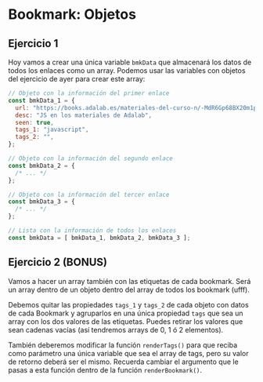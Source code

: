 # Bookmark: Objetos

## Ejercicio 1

Hoy vamos a crear una única variable `bmkData` que almacenará los datos de todos los enlaces como un array. Podemos usar las variables con objetos del ejercicio de ayer para crear este array:

```js
// Objeto con la información del primer enlace
const bmkData_1 = {
  url: "https://books.adalab.es/materiales-del-curso-n/-MdR6Gp68BX20m1pi0z2/modulo-2-programando-la-web/javascript/2_1_intro_a_la_programacion",
  desc: "JS en los materiales de Adalab",
  seen: true,
  tags_1: "javascript",
  tags_2: "",
};

// Objeto con la información del segundo enlace
const bmkData_2 = {
  /* ... */
};

// Objeto con la información del tercer enlace
const bmkData_3 = {
  /* ... */
};

// Lista con la información de todos los enlaces
const bmkData = [ bmkData_1, bmkData_2, bmkData_3 ];
```

## Ejercicio 2 (BONUS)

Vamos a hacer un array también con las etiquetas de cada bookmark. Será un array dentro de un objeto dentro del array de todos los bookmark (ufff).

Debemos quitar las propiedades `tags_1` y `tags_2` de cada objeto con datos de cada Bookmark y agruparlos en una única propiedad `tags` que sea un array con los dos valores de las etiquetas. Puedes retirar los valores que sean cadenas vacías (así tendremos arrays de 0, 1 ó 2 elementos).

También deberemos modificar la función `renderTags()` para que reciba como parámetro una única variable que sea el array de tags, pero su valor de retorno deberá ser el mismo. Recuerda cambiar el argumento que le pasas a esta función dentro de la función `renderBookmark()`.
